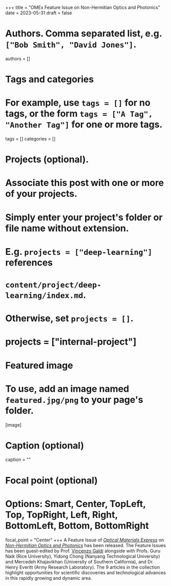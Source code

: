 +++
title = "OMEx Feature Issue on Non-Hermitian Optics and Photonics"
date = 2023-05-31
draft = false

# Authors. Comma separated list, e.g. `["Bob Smith", "David Jones"]`.
authors = []

# Tags and categories
# For example, use `tags = []` for no tags, or the form `tags = ["A Tag", "Another Tag"]` for one or more tags.
tags = []
categories = []

# Projects (optional).
#   Associate this post with one or more of your projects.
#   Simply enter your project's folder or file name without extension.
#   E.g. `projects = ["deep-learning"]` references
#   `content/project/deep-learning/index.md`.
#   Otherwise, set `projects = []`.
# projects = ["internal-project"]

# Featured image
# To use, add an image named `featured.jpg/png` to your page's folder.
[image]
  # Caption (optional)
  caption = ""

  # Focal point (optional)
  # Options: Smart, Center, TopLeft, Top, TopRight, Left, Right, BottomLeft, Bottom, BottomRight
  focal_point = "Center"
+++
A Feature Issue of [*Optical Materials Express*](https://opg.optica.org/ome/home.cfm?utm_medium=Email&utm_source=FeatureIssueAnnouncement&utm_campaign=OMExNonHermitianOpticsFeatureIssueAnnouncement&utm_term=2023&utm_content=May) on [*Non-Hermitian Optics and Photonics*](https://opg.optica.org/ome/virtual_issue.cfm?utm_medium=Email&utm_source=FeatureIssueAnnouncement&utm_campaign=OMExNonHermitianOpticsFeatureIssueAnnouncement&utm_term=2023&utm_content=May&vid=541) has been released.  The Feature Issues has been guest-edited by Prof. [Vincenzo Galdi](/author/vincenzo-galdi) alongside with Profs. Guru Naik (Rice University), Yidong Chong (Nanyang Technological University) and Mercedeh Khajavikhan (University of Southern California), and Dr. Henry Everitt (Army Research Laboratory). The 9 articles in the collection highlight opportunities for scientific discoveries and technological advances in this rapidly growing and dynamic area.